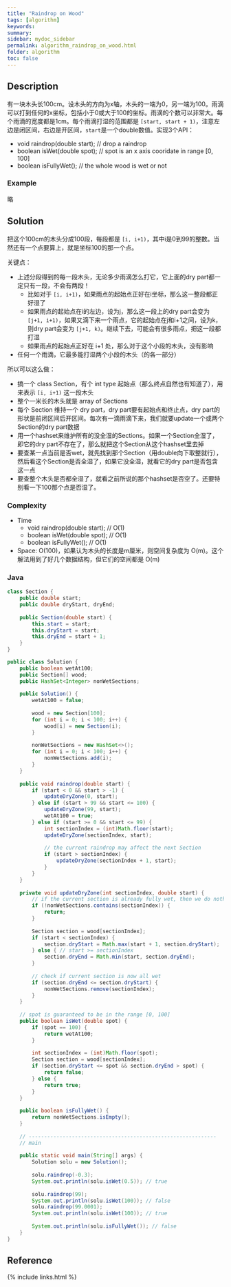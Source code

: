 ```yaml
---
title: "Raindrop on Wood"
tags: [algorithm]
keywords:
summary:
sidebar: mydoc_sidebar
permalink: algorithm_raindrop_on_wood.html
folder: algorithm
toc: false
---
```


## Description
有一块木头长100cm。设木头的方向为x轴，木头的一端为0，另一端为100。雨滴可以打到任何的x坐标，包括小于0或大于100的坐标。雨滴的个数可以非常大。每个雨滴的宽度都是1cm。每个雨滴打湿的范围都是 `[start, start + 1)`，注意左边是闭区间，右边是开区间，`start`是一个double数值。实现3个API：
* void raindrop(double start); // drop a raindrop
* boolean isWet(double spot); // spot is an x axis cooridate in range [0, 100]
* boolean isFullyWet(); // the whole wood is wet or not

### Example
略

## Solution
把这个100cm的木头分成100段，每段都是 `[i, i+1)`，其中i是0到99的整数。当然还有一个点要算上，就是坐标100的那一个点。

关键点：
* 上述分段得到的每一段木头，无论多少雨滴怎么打它，它上面的dry part都一定只有一段，不会有两段！
  * 比如对于 `[i, i+1)`，如果雨点的起始点正好在i坐标，那么这一整段都正好湿了
  * 如果雨点的起始点在i的左边，设为j，那么这一段上的dry part会变为 `[j+1, i+1)`，如果又滴下来一个雨点，它的起始点在j和i+1之间，设为k，则dry part会变为 `[j+1, k)`。继续下去，可能会有很多雨点，把这一段都打湿
  * 如果雨点的起始点正好在 i+1 处，那么对于这个小段的木头，没有影响
* 任何一个雨滴，它最多能打湿两个小段的木头（的各一部分）

所以可以这么做：
* 搞一个 class Section，有个 int type 起始点（那么终点自然也有知道了），用来表示 `[i, i+1)` 这一段木头 
* 整个一米长的木头就是 array of Sections
* 每个 Section 维持一个 dry part，dry part要有起始点和终止点，dry part的形状是前闭区间后开区间。每次有一滴雨滴下来，我们就要update一个或两个Section的dry part数据
* 用一个hashset来维护所有的没全湿的Sections。如果一个Section全湿了，即它的dry part不存在了，那么就把这个Section从这个hashset里去掉
* 要查某一点当前是否wet，就先找到那个Section（用double向下取整就行），然后看这个Section是否全湿了，如果它没全湿，就看它的dry part是否包含这一点
* 要查整个木头是否都全湿了，就看之前所说的那个hashset是否空了。还要特别看一下100那个点是否湿了。

### Complexity
* Time
  * void raindrop(double start); // O(1)
  * boolean isWet(double spot); // O(1)
  * boolean isFullyWet(); // O(1)
* Space: O(100)，如果认为木头的长度是m厘米，则空间复杂度为 O(m)。这个解法用到了好几个数据结构，但它们的空间都是 O(m)

### Java
```java
class Section {
    public double start;
    public double dryStart, dryEnd;
    
    public Section(double start) {
    	this.start = start;
    	this.dryStart = start;
    	this.dryEnd = start + 1;
    }
}

public class Solution {
	public boolean wetAt100;
	public Section[] wood;
	public HashSet<Integer> nonWetSections;
	
	public Solution() {
	    wetAt100 = false;
		
	    wood = new Section[100];
	    for (int i = 0; i < 100; i++) {
	    	wood[i] = new Section(i);
	    }
	    
	    nonWetSections = new HashSet<>();
	    for (int i = 0; i < 100; i++) {
	        nonWetSections.add(i);
	    }
	}
    
    public void raindrop(double start) {
        if (start < 0 && start > -1) {
            updateDryZone(0, start);
        } else if (start > 99 && start <= 100) {
            updateDryZone(99, start);
            wetAt100 = true;
        } else if (start >= 0 && start <= 99) {
            int sectionIndex = (int)Math.floor(start);
            updateDryZone(sectionIndex, start);
            
            // the current raindrop may affect the next Section
            if (start > sectionIndex) {
                updateDryZone(sectionIndex + 1, start);
            }
        }
    }
    
    private void updateDryZone(int sectionIndex, double start) {
        // if the current section is already fully wet, then we do nothing
        if (!nonWetSections.contains(sectionIndex)) {
            return;
        }
        
        Section section = wood[sectionIndex];
        if (start < sectionIndex) {
            section.dryStart = Math.max(start + 1, section.dryStart);
        } else { // start >= sectionIndex
            section.dryEnd = Math.min(start, section.dryEnd);
        }
        
        // check if current section is now all wet
        if (section.dryEnd <= section.dryStart) {
            nonWetSections.remove(sectionIndex);
        }
    }
    
    // spot is guaranteed to be in the range [0, 100]
    public boolean isWet(double spot) {
        if (spot == 100) {
            return wetAt100;
        }
        
        int sectionIndex = (int)Math.floor(spot);
        Section section = wood[sectionIndex];
        if (section.dryStart <= spot && section.dryEnd > spot) {
            return false;
        } else {
            return true;
        }
    }
    
    public boolean isFullyWet() {
        return nonWetSections.isEmpty();
    }
    
    // -------------------------------------------------------------
    // main
    
    public static void main(String[] args) {
        Solution solu = new Solution();
        
        solu.raindrop(-0.3);
        System.out.println(solu.isWet(0.5)); // true
        
        solu.raindrop(99);
        System.out.println(solu.isWet(100)); // false
        solu.raindrop(99.0001);
        System.out.println(solu.isWet(100)); // true
        
        System.out.println(solu.isFullyWet()); // false
    }
}
```

## Reference


{% include links.html %}

